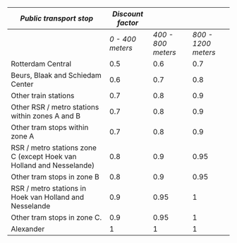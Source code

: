 | *Public transport stop*                                      | *Discount factor* |                    |                     |
| ------------------------------------------------------------ | ----------------- | ------------------ | ------------------- |
|                                                              | *0 - 400 meters*  | *400 - 800 meters* | *800 - 1200 meters* |
| Rotterdam Central                                            | 0.5               | 0.6                | 0.7                 |
| Beurs, Blaak and Schiedam Center                             | 0.6               | 0.7                | 0.8                 |
| Other train stations                                         | 0.7               | 0.8                | 0.9                 |
| Other RSR / metro stations within zones A  and B             | 0.7               | 0.8                | 0.9                 |
| Other tram stops within zone A                               | 0.7               | 0.8                | 0.9                 |
| RSR / metro stations zone C (except Hoek  van Holland and Nesselande) | 0.8               | 0.9                | 0.95                |
| Other tram stops in zone B                                   | 0.8               | 0.9                | 0.95                |
| RSR / metro stations in Hoek van Holland  and Nesselande     | 0.9               | 0.95               | 1                   |
| Other tram stops in zone C.                                  | 0.9               | 0.95               | 1                   |
| Alexander                                                    | 1                 | 1                  | 1                   |

